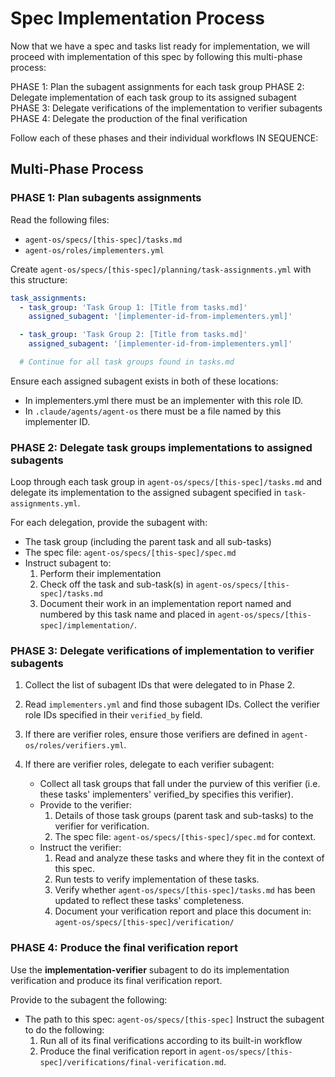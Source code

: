 # Spec Implementation Process

Now that we have a spec and tasks list ready for implementation, we will proceed with implementation
of this spec by following this multi-phase process:

PHASE 1: Plan the subagent assignments for each task group PHASE 2: Delegate implementation of each
task group to its assigned subagent PHASE 3: Delegate verifications of the implementation to
verifier subagents PHASE 4: Delegate the production of the final verification

Follow each of these phases and their individual workflows IN SEQUENCE:

## Multi-Phase Process

### PHASE 1: Plan subagents assignments

Read the following files:

- `agent-os/specs/[this-spec]/tasks.md`
- `agent-os/roles/implementers.yml`

Create `agent-os/specs/[this-spec]/planning/task-assignments.yml` with this structure:

```yaml
task_assignments:
  - task_group: 'Task Group 1: [Title from tasks.md]'
    assigned_subagent: '[implementer-id-from-implementers.yml]'

  - task_group: 'Task Group 2: [Title from tasks.md]'
    assigned_subagent: '[implementer-id-from-implementers.yml]'

  # Continue for all task groups found in tasks.md
```

Ensure each assigned subagent exists in both of these locations:

- In implementers.yml there must be an implementer with this role ID.
- In `.claude/agents/agent-os` there must be a file named by this implementer ID.

### PHASE 2: Delegate task groups implementations to assigned subagents

Loop through each task group in `agent-os/specs/[this-spec]/tasks.md` and delegate its
implementation to the assigned subagent specified in `task-assignments.yml`.

For each delegation, provide the subagent with:

- The task group (including the parent task and all sub-tasks)
- The spec file: `agent-os/specs/[this-spec]/spec.md`
- Instruct subagent to:
  1. Perform their implementation
  2. Check off the task and sub-task(s) in `agent-os/specs/[this-spec]/tasks.md`
  3. Document their work in an implementation report named and numbered by this task name and placed
     in `agent-os/specs/[this-spec]/implementation/`.

### PHASE 3: Delegate verifications of implementation to verifier subagents

1. Collect the list of subagent IDs that were delegated to in Phase 2.

2. Read `implementers.yml` and find those subagent IDs. Collect the verifier role IDs specified in
   their `verified_by` field.

3. If there are verifier roles, ensure those verifiers are defined in
   `agent-os/roles/verifiers.yml`.

4. If there are verifier roles, delegate to each verifier subagent:
   - Collect all task groups that fall under the purview of this verifier (i.e. these tasks'
     implementers' verified_by specifies this verifier).
   - Provide to the verifier:
     1. Details of those task groups (parent task and sub-tasks) to the verifier for verification.
     2. The spec file: `agent-os/specs/[this-spec]/spec.md` for context.
   - Instruct the verifier:
     1. Read and analyze these tasks and where they fit in the context of this spec.
     2. Run tests to verify implementation of these tasks.
     3. Verify whether `agent-os/specs/[this-spec]/tasks.md` has been updated to reflect these
        tasks' completeness.
     4. Document your verification report and place this document in:
        `agent-os/specs/[this-spec]/verification/`

### PHASE 4: Produce the final verification report

Use the **implementation-verifier** subagent to do its implementation verification and produce its
final verification report.

Provide to the subagent the following:

- The path to this spec: `agent-os/specs/[this-spec]` Instruct the subagent to do the following:
  1. Run all of its final verifications according to its built-in workflow
  2. Produce the final verification report in
     `agent-os/specs/[this-spec]/verifications/final-verification.md`.
